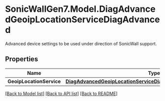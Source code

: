 # SonicWallGen7.Model.DiagAdvancedGeoipLocationServiceDiagAdvanced
Advanced device settings to be used under direction of SonicWall support.

## Properties

Name | Type | Description | Notes
------------ | ------------- | ------------- | -------------
**GeoipLocationService** | [**DiagAdvancedGeoipLocationServiceDiagAdvancedGeoipLocationService**](DiagAdvancedGeoipLocationServiceDiagAdvancedGeoipLocationService.md) |  | [optional] 

[[Back to Model list]](../README.md#documentation-for-models) [[Back to API list]](../README.md#documentation-for-api-endpoints) [[Back to README]](../README.md)

